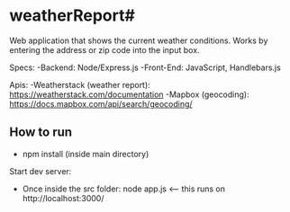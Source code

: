 # weatherReport#

Web application that shows the current weather conditions. Works by entering the address or zip code into the input box.

Specs:
-Backend: Node/Express.js
-Front-End: JavaScript, Handlebars.js

Apis:
-Weatherstack (weather report): https://weatherstack.com/documentation
-Mapbox (geocoding): https://docs.mapbox.com/api/search/geocoding/

## How to run
- npm install (inside main directory)

Start dev server:
- Once inside the src folder: node app.js <-- this runs on http://localhost:3000/ 





